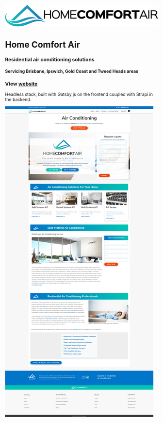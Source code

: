 ![](src/images/Home-Comfort-Air-logo-650.png)

# Home Comfort Air

### Residential air conditioning solutions

#### Servicing Brisbane, Ipswich, Gold Coast and Tweed Heads areas

### View [website](https://homecomfortair.net.au)

Headless stack, built with Gatsby js on the frontend coupled with Strapi in the backend.

![](src/images/screenshot.png)
